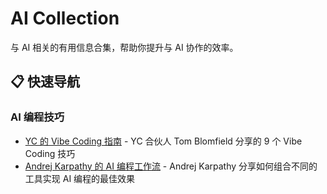 # AI Collection

与 AI 相关的有用信息合集，帮助你提升与 AI 协作的效率。

## 📋 快速导航

### AI 编程技巧

- [YC 的 Vibe Coding 指南](content/yc-guide-to-vibe-coding/yc-guide-to-vibe-coding.md) - YC 合伙人 Tom Blomfield 分享的 9 个 Vibe Coding 技巧
- [Andrej Karpathy 的 AI 编程工作流](content/andrej-karpathy-ai-coding-workflow/andrej-karpathy-ai-coding-workflow.md) - Andrej Karpathy 分享如何组合不同的工具实现 AI 编程的最佳效果